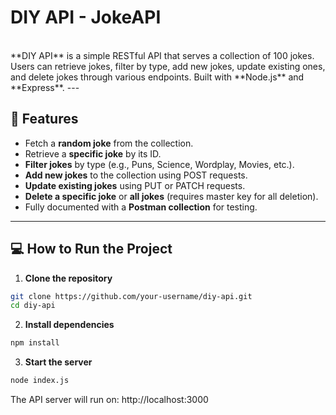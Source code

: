 # DIY API - JokeAPI
<br/>
**DIY API** is a simple RESTful API that serves a collection of 100 jokes. Users can retrieve jokes, filter by type, add new jokes, update existing ones, and delete jokes through various endpoints. Built with **Node.js** and **Express**.
---

## 🚀 Features

- Fetch a **random joke** from the collection.
- Retrieve a **specific joke** by its ID.
- **Filter jokes** by type (e.g., Puns, Science, Wordplay, Movies, etc.).
- **Add new jokes** to the collection using POST requests.
- **Update existing jokes** using PUT or PATCH requests.
- **Delete a specific joke** or **all jokes** (requires master key for all deletion).
- Fully documented with a **Postman collection** for testing.

---


## 💻 How to Run the Project

1. **Clone the repository**
```bash
git clone https://github.com/your-username/diy-api.git
cd diy-api
```
2. **Install dependencies**
```bash
npm install
```
3. **Start the server**
```bash
node index.js
```
The API server will run on: http://localhost:3000
